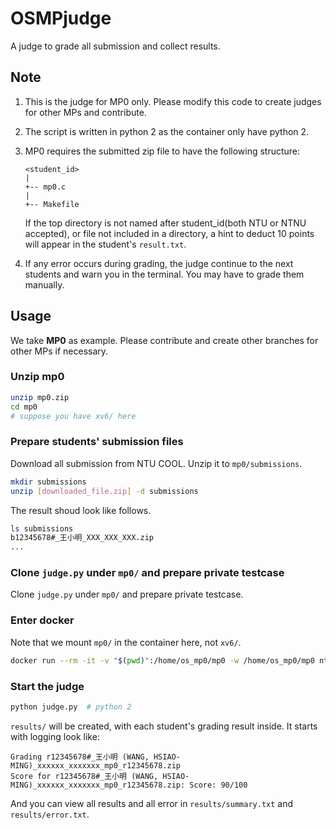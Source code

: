 # OSMPjudge
A judge to grade all submission and collect results.

## Note
1. This is the judge for MP0 only. Please modify this code to create judges for other MPs and contribute.
2. The script is written in python 2 as the container only have python 2.
3. MP0 requires the submitted zip file to have the following structure:
   
    ```
    <student_id>
    |
    +-- mp0.c
    |
    +-- Makefile
    ```

   If the top directory is not named after student_id(both NTU or NTNU accepted), or file not included in a directory, a hint to deduct 10 points will appear in the student's `result.txt`.
4. If any error occurs during grading, the judge continue to the next students and warn you in the terminal. You may have to grade them manually.

## Usage
We take **MP0** as example. Please contribute and create other branches for other MPs if necessary.

### Unzip mp0
```bash
unzip mp0.zip
cd mp0
# suppose you have xv6/ here
```

### Prepare students' submission files
Download all submission from NTU COOL. Unzip it to `mp0/submissions`.
```bash
mkdir submissions
unzip [downloaded_file.zip] -d submissions 
```
The result shoud look like follows.
```bash
ls submissions
b12345678#_王小明_XXX_XXX_XXX.zip
...
```

### Clone `judge.py` under `mp0/` and prepare private testcase
Clone `judge.py` under `mp0/` and prepare private testcase.

### Enter docker
Note that we mount `mp0/` in the container here, not `xv6/`.
```bash
docker run --rm -it -v "$(pwd)":/home/os_mp0/mp0 -w /home/os_mp0/mp0 ntuos/mp0
```

### Start the judge
```bash
python judge.py  # python 2
```
`results/` will be created, with each student's grading result inside.
It starts with logging look like:
```
Grading r12345678#_王小明 (WANG, HSIAO-MING)_xxxxxx_xxxxxxx_mp0_r12345678.zip
Score for r12345678#_王小明 (WANG, HSIAO-MING)_xxxxxx_xxxxxxx_mp0_r12345678.zip: Score: 90/100
```
And you can view all results and all error in `results/summary.txt` and `results/error.txt`.
